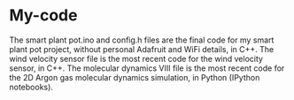# My-code
The smart plant pot.ino and config.h files are the final code for my smart plant pot project, without personal Adafruit and WiFi details, in C++.
The wind velocity sensor file is the most recent code for the wind velocity sensor, in C++.
The molecular dynamics VIII file is the most recent code for the 2D Argon gas molecular dynamics simulation, in Python (IPython notebooks).
